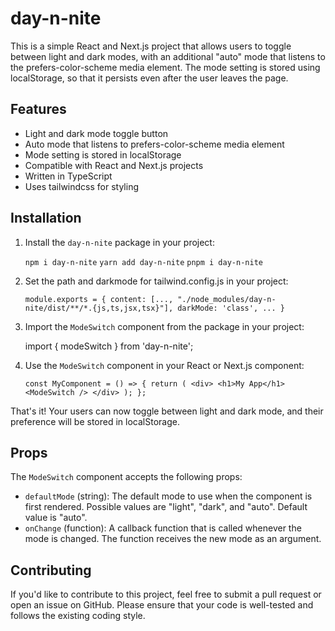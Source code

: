day-n-nite
=======================

This is a simple React and Next.js project that allows users to toggle between light and dark modes, with an additional "auto" mode that listens to the prefers-color-scheme media element. The mode setting is stored using localStorage, so that it persists even after the user leaves the page.

Features
--------

*   Light and dark mode toggle button
*   Auto mode that listens to prefers-color-scheme media element
*   Mode setting is stored in localStorage
*   Compatible with React and Next.js projects
*   Written in TypeScript
*   Uses tailwindcss for styling

Installation
------------

1.  Install the `day-n-nite` package in your project:

    `npm i day-n-nite`
    `yarn add day-n-nite`
    `pnpm i day-n-nite`

2.  Set the path and darkmode for tailwind.config.js in your project:

    `module.exports = {
      content: [..., "./node_modules/day-n-nite/dist/**/*.{js,ts,jsx,tsx}"],
      darkMode: 'class',
      ...
    }`

3.  Import the `ModeSwitch` component from the package in your project:

    import { modeSwitch } from 'day-n-nite';

4.  Use the `ModeSwitch` component in your React or Next.js component:

    `const MyComponent = () => {
      return (
        <div>
          <h1>My App</h1>
          <ModeSwitch />
        </div>
      );
    };`

That's it! Your users can now toggle between light and dark mode, and their preference will be stored in localStorage.

Props
-----

The `ModeSwitch` component accepts the following props:

*   `defaultMode` (string): The default mode to use when the component is first rendered. Possible values are "light", "dark", and "auto". Default value is "auto".
*   `onChange` (function): A callback function that is called whenever the mode is changed. The function receives the new mode as an argument.

Contributing
------------

If you'd like to contribute to this project, feel free to submit a pull request or open an issue on GitHub. Please ensure that your code is well-tested and follows the existing coding style.
